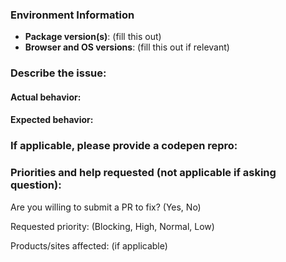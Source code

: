 <!--
Thanks for contacting us! We're here to help.

Before you report an issue, check if it's been reported before:

  * Search: https://github.com/OfficeDev/office-ui-fabric-react/search?type=Issues
  * Search by area or component: https://github.com/OfficeDev/office-ui-fabric-react/issues/labels

Note that if you do not provide enough information to reproduce the issue, we may not be able to take action on your report.
-->

### Environment Information

- **Package version(s)**: (fill this out)
- **Browser and OS versions**: (fill this out if relevant)

### Describe the issue:

<!-- fill this out -->

#### Actual behavior:

<!-- fill this out -->

#### Expected behavior:

<!-- fill this out -->

### If applicable, please provide a codepen repro:

<!--
Providing an isolated reproduction of the bug in a codepen makes it much easier for us to help you. Here are some ways to get started:

  * Go to https://aka.ms/fluentuipen for a starter codepen
  * You can also use the "Export to Codepen" feature for the various components in our documentation site.
  * See http://codepen.io/dzearing/pens/public/?grid_type=list for a variety of examples

Alternatively, you can also use https://aka.ms/fluentuidemo to get permanent repro links if the repro occurs with an example.
(A permanent link is preferable to "use the website" as the website can change.)
-->

### Priorities and help requested (not applicable if asking question):

Are you willing to submit a PR to fix? (Yes, No)

Requested priority: (Blocking, High, Normal, Low)

Products/sites affected: (if applicable)
